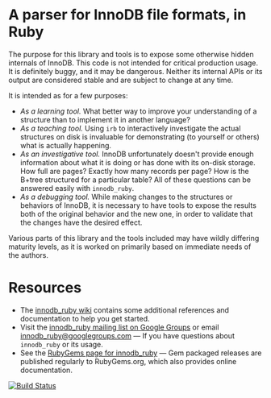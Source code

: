 # A parser for InnoDB file formats, in Ruby #

The purpose for this library and tools is to expose some otherwise hidden internals of InnoDB. This code is not intended for critical production usage. It is definitely buggy, and it may be dangerous. Neither its internal APIs or its output are considered stable and are subject to change at any time.

It is intended as for a few purposes:

* *As a learning tool.* What better way to improve your understanding of a structure than to implement it in another language?
* *As a teaching tool.* Using `irb` to interactively investigate the actual structures on disk is invaluable for demonstrating (to yourself or others) what is actually happening.
* *As an investigative tool.* InnoDB unfortunately doesn't provide enough information about what it is doing or has done with its on-disk storage. How full are pages? Exactly how many records per page? How is the B+tree structured for a particular table? All of these questions can be answered easily with `innodb_ruby`.
* *As a debugging tool.* While making changes to the structures or behaviors of InnoDB, it is necessary to have tools to expose the results both of the original behavior and the new one, in order to validate that the changes have the desired effect.

Various parts of this library and the tools included may have wildly differing maturity levels, as it is worked on primarily based on immediate needs of the authors.

# Resources #

* The [innodb_ruby wiki](https://github.com/jeremycole/innodb_ruby/wiki) contains some additional references and documentation to help you get started.
* Visit the [innodb_ruby mailing list on Google Groups](https://groups.google.com/d/forum/innodb_ruby) or email [innodb_ruby@googlegroups.com](mailto:innodb_ruby@googlegroups.com) &mdash; If you have questions about `innodb_ruby` or its usage.
* See the [RubyGems page for innodb_ruby](http://rubygems.org/gems/innodb_ruby) &mdash; Gem packaged releases are published regularly to RubyGems.org, which also provides online documentation.


[![Build Status](https://travis-ci.org/jeremycole/innodb_ruby.svg?branch=master)](https://travis-ci.org/jeremycole/innodb_ruby)
